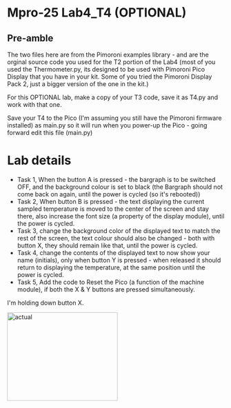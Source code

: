 # **Mpro-25 Lab4_T4 (OPTIONAL)**

## Pre-amble

The two files here are from the Pimoroni examples library - and are the orginal source code you used for the T2 portion of the Lab4 (most of you used the Thermometer.py, its designed to be used with Pimoroni Pico Display that you have in your kit. Some of you tried the Pimoroni Display Pack 2, just a bigger version of the one in the kit.)

For this OPTIONAL lab, make a copy of your T3 code, save it as T4.py and work with that one.

Save your T4 to the Pico (I'm assuming you still have the Pimoroni firmware installed) as main.py so it will run when you power-up the Pico - going forward edit this file (main.py)


# **Lab details**

- Task 1, When the button A is pressed - the bargraph is to be switched OFF, and the background colour is set to black (the Bargraph should not come back on again, until the power is cycled (so it's rebooted))
- Task 2, When button B is pressed - the text displaying the current sampled temperature is moved to the center of the screen and stay there, also increase the font size (a property of the display module), until the power is cycled.
- Task 3, change the background color of the displayed text to match the rest of the screen, the text colour should also be changed - both with button X, they should remain like that, until the power is cycled.
- Task 4, change the contents of the displayed text to now show your name (initials), only when button Y is pressed - when released it should return to displaying the temperature, at the same position until the power is cycled.
- Task 5, Add the code to Reset the Pico (a function of the machine module), if both the X & Y buttons are pressed simultaneously.

I'm holding down button X.

<img width="256" height="205" alt="actual" src="https://github.com/user-attachments/assets/34be840b-9bac-4c91-b0d5-bd1de8d5e2fc" />





   
